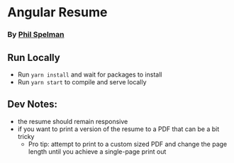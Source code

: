 # Angular Resume
### By [Phil Spelman](http://philspelman.com)


## Run Locally
- Run `yarn install` and wait for packages to install
- Run `yarn start` to compile and serve locally

## Dev Notes:
- the resume should remain responsive
- if you want to print a version of the resume to a PDF that can be a bit tricky
  - Pro tip: attempt to print to a custom sized PDF and change the page length until you achieve a single-page print out
